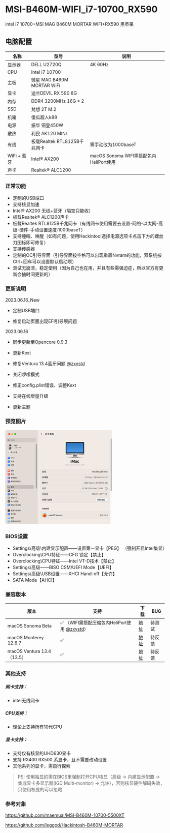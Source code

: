 # MSI-B460M-WIFI_i7-10700_RX590
intel i7 10700+MSI MAG B460M MORTAR WIFI+RX590 黑苹果

## 电脑配置

| 名称        | 型号                         | 说明                                    |
| ----------- | ---------------------------- | --------------------------------------- |
| 显示器      | DELL U2720Q                  | 4K  60Hz                                |
| CPU         | Intel i7 10700               |                                         |
| 主板        | 微星 MAG B460M MORTAR WiFi   |                                         |
| 显卡        | 迪兰DEVIL RX 590 8G          |                                         |
| 内存        | DDR4 3200MHz 16G * 2         |                                         |
| SSD         | 梵想 2T M.2                  |                                         |
| 机箱        | 傻瓜超人k88                  |                                         |
| 电源        | 振华 铜皇450W                |                                         |
| 散热        | 利民 AK120 MINI              |                                         |
| 有线        | 板载Realtek RTL8125B千兆网卡 | 需手动改为1000baseT                     |
| WiFi + 蓝牙 | Intel® AX200                 | macOS Sonoma WIFI需搭配包内HeliPort使用 |
| 声卡        | Realtek® ALC1200             |                                         |

### **正常功能**

- 定制的USB端口
- 支持核显加速
- Intel® AX200 无线+蓝牙（隔空只能收）
- 板载Realtek® ALC1200声卡
- 板载Realtek RTL8125B千兆网卡（有线网卡使用需要去设置-网络-以太网-高级-硬件-手动设置速度:1000baseT）
- 支持睡眠、唤醒（如有问题，使用Hackintool选择电源选项卡点击下方的螺丝刀图标即可修复）
- 支持传感器
- 定制的OC引导界面（引导界面按空格可以出现重置Nvram的功能，双系统按Ctrl+回车可以设置默认启动项）
- 测试无崩溃，稳定使用（因为自己也在用，并且有些需强迫症，所以官方有更新会抽时间更新的）

### 更新说明

2023.06.16_New

- 定制USB端口

- 修复启动页面出现EFI引导项问题

2023.06.16

- 同步更新至Opencore 0.9.3


- 更新Kext
- 修复Ventura 13.4蓝牙问题 [@zxystd](https://github.com/zxystd/BrcmPatchRAM)
- 关闭啰嗦模式
- 修正config.plist错误、调整Kext
- 支持在线增量升级
- 更新主题

<h3>预览图片</h3>

<img src="https://github.com/Hakarikyo/MSI-B460M-MORTAR-WIFI-10700-RX590/blob/main/Picture/Ventura_13.4.png?raw=true" alt="Ventura_13.4" style="zoom: 33%;" />

### BIOS设置

* Settings\高级\内建显示配置——设置第一显卡【PEG】 （强制开启Intel集显）
* Overclocking\CPU特征——CFG 锁定【禁止】
* Overclocking\CPU特征——Intel VT-D技术【禁止】
* Settings\高级——BISO CSM/UEFI Mode【UEFI】
* Settings\高级\USB设置——XHCI Hand-off【允许】
* SATA Mode【AHCI】

### 兼容版本

| 版本                       | 支持                                                         | 下载                                                         | BUG    |
| -------------------------- | ------------------------------------------------------------ | ------------------------------------------------------------ | ------ |
| macOS Sonoma Beta          | ✅ （WIFI需搭配压缩包内HeliPort使用 [@zxystd](https://github.com/OpenIntelWireless/HeliPort)） | [地址](https://github.com/Hakarikyo/MSI-B460M-MORTAR-WIFI-10700-RX590/releases) | 待测试 |
| macOS Monterey 12.6.7      | ✅                                                            | [地址](https://github.com/Hakarikyo/MSI-B460M-MORTAR-WIFI-10700-RX590/releases) | 待反馈 |
| macOS Ventura 13.4（13.5） | ✅                                                            | [地址](https://github.com/Hakarikyo/MSI-B460M-MORTAR-WIFI-10700-RX590/releases) | 待反馈 |

### **其他支持**

##### 网卡支持：

- intel无线网卡

##### CPU支持：

- 理论上支持所有10代CPU

##### 显卡支持：

- 支持仅有核显的UHD630显卡
- 支持 RX400 RX500 系显卡，且不需要改动设置
- 其他系列的显卡，需自行探索

> PS: 使用独显的需在BIOS里强制打开CPU核显（高级 -> 内建显示配置 -> 集成显卡多显示器(IGD Multi-monitor) -> 允许），否则核显硬件解码失效，只使用核显的可以忽略

<h3>参考对象</h3>

https://github.com/maemual/MSI-B460M-10700-5500XT

https://github.com/leggod/Hackintosh-B460M-MORTAR

